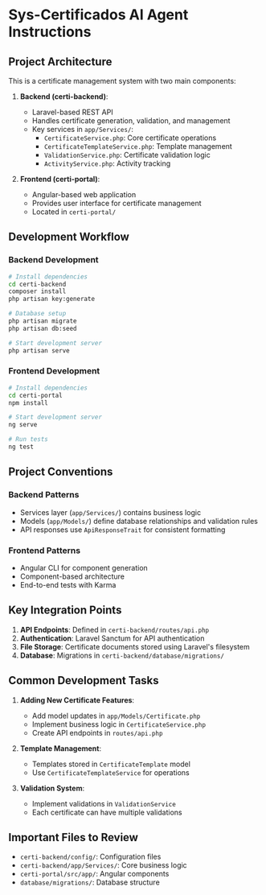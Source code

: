 # Sys-Certificados AI Agent Instructions

## Project Architecture

This is a certificate management system with two main components:

1. **Backend (certi-backend)**:
   - Laravel-based REST API
   - Handles certificate generation, validation, and management
   - Key services in `app/Services/`:
     - `CertificateService.php`: Core certificate operations
     - `CertificateTemplateService.php`: Template management
     - `ValidationService.php`: Certificate validation logic
     - `ActivityService.php`: Activity tracking

2. **Frontend (certi-portal)**:
   - Angular-based web application
   - Provides user interface for certificate management
   - Located in `certi-portal/`

## Development Workflow

### Backend Development
```bash
# Install dependencies
cd certi-backend
composer install
php artisan key:generate

# Database setup
php artisan migrate
php artisan db:seed

# Start development server
php artisan serve
```

### Frontend Development
```bash
# Install dependencies
cd certi-portal
npm install

# Start development server
ng serve

# Run tests
ng test
```

## Project Conventions

### Backend Patterns
- Services layer (`app/Services/`) contains business logic
- Models (`app/Models/`) define database relationships and validation rules
- API responses use `ApiResponseTrait` for consistent formatting

### Frontend Patterns
- Angular CLI for component generation
- Component-based architecture
- End-to-end tests with Karma

## Key Integration Points

1. **API Endpoints**: Defined in `certi-backend/routes/api.php`
2. **Authentication**: Laravel Sanctum for API authentication
3. **File Storage**: Certificate documents stored using Laravel's filesystem
4. **Database**: Migrations in `certi-backend/database/migrations/`

## Common Development Tasks

1. **Adding New Certificate Features**:
   - Add model updates in `app/Models/Certificate.php`
   - Implement business logic in `CertificateService.php`
   - Create API endpoints in `routes/api.php`

2. **Template Management**:
   - Templates stored in `CertificateTemplate` model
   - Use `CertificateTemplateService` for operations

3. **Validation System**:
   - Implement validations in `ValidationService`
   - Each certificate can have multiple validations

## Important Files to Review
- `certi-backend/config/`: Configuration files
- `certi-backend/app/Services/`: Core business logic
- `certi-portal/src/app/`: Angular components
- `database/migrations/`: Database structure